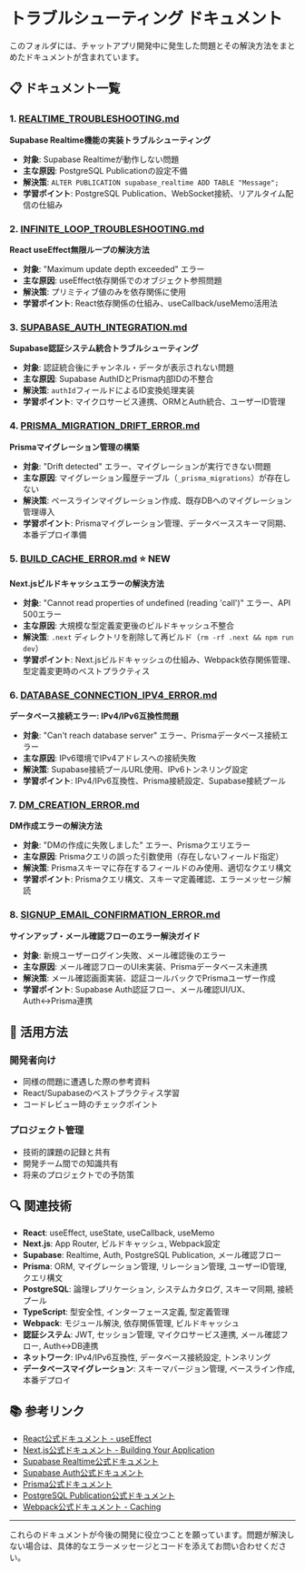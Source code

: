 # トラブルシューティング ドキュメント

このフォルダには、チャットアプリ開発中に発生した問題とその解決方法をまとめたドキュメントが含まれています。

## 📋 ドキュメント一覧

### 1. [REALTIME_TROUBLESHOOTING.md](./REALTIME_TROUBLESHOOTING.md)
**Supabase Realtime機能の実装トラブルシューティング**

- **対象**: Supabase Realtimeが動作しない問題
- **主な原因**: PostgreSQL Publicationの設定不備
- **解決策**: `ALTER PUBLICATION supabase_realtime ADD TABLE "Message";`
- **学習ポイント**: PostgreSQL Publication、WebSocket接続、リアルタイム配信の仕組み

### 2. [INFINITE_LOOP_TROUBLESHOOTING.md](./INFINITE_LOOP_TROUBLESHOOTING.md)
**React useEffect無限ループの解決方法**

- **対象**: "Maximum update depth exceeded" エラー
- **主な原因**: useEffect依存関係でのオブジェクト参照問題
- **解決策**: プリミティブ値のみを依存関係に使用
- **学習ポイント**: React依存関係の仕組み、useCallback/useMemo活用法

### 3. [SUPABASE_AUTH_INTEGRATION.md](./SUPABASE_AUTH_INTEGRATION.md)
**Supabase認証システム統合トラブルシューティング**

- **対象**: 認証統合後にチャンネル・データが表示されない問題
- **主な原因**: Supabase AuthIDとPrisma内部IDの不整合
- **解決策**: `authId`フィールドによるID変換処理実装
- **学習ポイント**: マイクロサービス連携、ORMとAuth統合、ユーザーID管理

### 4. [PRISMA_MIGRATION_DRIFT_ERROR.md](./PRISMA_MIGRATION_DRIFT_ERROR.md)
**Prismaマイグレーション管理の構築**

- **対象**: "Drift detected" エラー、マイグレーションが実行できない問題
- **主な原因**: マイグレーション履歴テーブル（`_prisma_migrations`）が存在しない
- **解決策**: ベースラインマイグレーション作成、既存DBへのマイグレーション管理導入
- **学習ポイント**: Prismaマイグレーション管理、データベーススキーマ同期、本番デプロイ準備

### 5. [BUILD_CACHE_ERROR.md](./BUILD_CACHE_ERROR.md) ⭐ **NEW**
**Next.jsビルドキャッシュエラーの解決方法**

- **対象**: "Cannot read properties of undefined (reading 'call')" エラー、API 500エラー
- **主な原因**: 大規模な型定義変更後のビルドキャッシュ不整合
- **解決策**: `.next` ディレクトリを削除して再ビルド（`rm -rf .next && npm run dev`）
- **学習ポイント**: Next.jsビルドキャッシュの仕組み、Webpack依存関係管理、型定義変更時のベストプラクティス

### 6. [DATABASE_CONNECTION_IPV4_ERROR.md](./DATABASE_CONNECTION_IPV4_ERROR.md)
**データベース接続エラー: IPv4/IPv6互換性問題**

- **対象**: "Can't reach database server" エラー、Prismaデータベース接続エラー
- **主な原因**: IPv6環境でIPv4アドレスへの接続失敗
- **解決策**: Supabase接続プールURL使用、IPv6トンネリング設定
- **学習ポイント**: IPv4/IPv6互換性、Prisma接続設定、Supabase接続プール

### 7. [DM_CREATION_ERROR.md](./DM_CREATION_ERROR.md)
**DM作成エラーの解決方法**

- **対象**: "DMの作成に失敗しました" エラー、Prismaクエリエラー
- **主な原因**: Prismaクエリの誤った引数使用（存在しないフィールド指定）
- **解決策**: Prismaスキーマに存在するフィールドのみ使用、適切なクエリ構文
- **学習ポイント**: Prismaクエリ構文、スキーマ定義確認、エラーメッセージ解読

### 8. [SIGNUP_EMAIL_CONFIRMATION_ERROR.md](./SIGNUP_EMAIL_CONFIRMATION_ERROR.md)
**サインアップ・メール確認フローのエラー解決ガイド**

- **対象**: 新規ユーザーログイン失敗、メール確認後のエラー
- **主な原因**: メール確認フローのUI未実装、Prismaデータベース未連携
- **解決策**: メール確認画面実装、認証コールバックでPrismaユーザー作成
- **学習ポイント**: Supabase Auth認証フロー、メール確認UI/UX、Auth↔Prisma連携

## 🎯 活用方法

### 開発者向け
- 同様の問題に遭遇した際の参考資料
- React/Supabaseのベストプラクティス学習
- コードレビュー時のチェックポイント

### プロジェクト管理
- 技術的課題の記録と共有
- 開発チーム間での知識共有
- 将来のプロジェクトでの予防策

## 🔍 関連技術

- **React**: useEffect, useState, useCallback, useMemo
- **Next.js**: App Router, ビルドキャッシュ, Webpack設定
- **Supabase**: Realtime, Auth, PostgreSQL Publication, メール確認フロー
- **Prisma**: ORM, マイグレーション管理, リレーション管理, ユーザーID管理, クエリ構文
- **PostgreSQL**: 論理レプリケーション, システムカタログ, スキーマ同期, 接続プール
- **TypeScript**: 型安全性, インターフェース定義, 型定義管理
- **Webpack**: モジュール解決, 依存関係管理, ビルドキャッシュ
- **認証システム**: JWT, セッション管理, マイクロサービス連携, メール確認フロー, Auth↔DB連携
- **ネットワーク**: IPv4/IPv6互換性, データベース接続設定, トンネリング
- **データベースマイグレーション**: スキーマバージョン管理, ベースライン作成, 本番デプロイ

## 📚 参考リンク

- [React公式ドキュメント - useEffect](https://react.dev/reference/react/useEffect)
- [Next.js公式ドキュメント - Building Your Application](https://nextjs.org/docs/app/building-your-application)
- [Supabase Realtime公式ドキュメント](https://supabase.com/docs/guides/realtime)
- [Supabase Auth公式ドキュメント](https://supabase.com/docs/guides/auth)
- [Prisma公式ドキュメント](https://www.prisma.io/docs)
- [PostgreSQL Publication公式ドキュメント](https://www.postgresql.org/docs/current/sql-createpublication.html)
- [Webpack公式ドキュメント - Caching](https://webpack.js.org/guides/caching/)

---

これらのドキュメントが今後の開発に役立つことを願っています。問題が解決しない場合は、具体的なエラーメッセージとコードを添えてお問い合わせください。